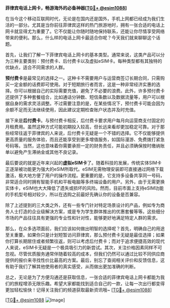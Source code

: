 **菲律宾电话上网卡，畅游海外的必备神器[[TG💪+ @esim1088](https://t.me/s/esim1088)]**

在当今这个移动互联网时代，无论是在国内还是国外，手机上网都已经成为我们生活的一部分。尤其是当你前往菲律宾这样的热门旅游地时，拥有一张合适的电话上网卡就显得尤为重要了。它不仅能让你随时随地保持联系，还能让你尽情享受网络带来的便利。那么，什么样的电话上网卡最适合你呢？今天我们就来聊聊这个话题。

首先，让我们了解一下菲律宾电话上网卡的基本类型。通常来说，这类产品可以分为三种主要类别：预付费卡、后付费卡以及虚拟eSIM卡。每种类型都有其独特的优缺点，适合不同需求的人群。

**预付费卡**是最常见的选择之一。这种卡不需要用户与运营商签订长期合同，只需购买一定金额的话费即可使用。对于短期旅行者而言，这是一种非常经济实惠的选择。你可以根据自己的实际需要充值，避免了不必要的浪费。此外，许多预付费卡还提供了多种套餐组合，比如通话分钟数、短信条数以及数据流量等，用户可以根据自身的需求灵活调整。不过需要注意的是，在某些情况下，预付费卡可能会因为余额不足而无法继续使用，因此建议定期检查账户状态并及时充值。

接下来是**后付费卡**。与预付费卡相反，后付费卡要求用户每月向运营商支付固定的月租费用。虽然这种方式可能初期投入较高，但长远来看却更加稳定可靠。对于那些经常往返于菲律宾的人来说，后付费卡无疑是一个不错的选择。它不仅能够提供更高质量的服务体验，而且还能享受到更多增值服务，如国际漫游、免费拨打紧急号码等。当然，这也意味着你需要承担一定的财务责任，并且必须确保按时缴纳账单以避免产生滞纳金或其他不良记录。

最后要说的就是近年来兴起的**虚拟eSIM卡**了。随着科技的发展，传统实体SIM卡正逐渐被功能更为强大的eSIM所取代。eSIM无需物理安装即可直接通过网络下载激活，极大地方便了用户的操作流程。更重要的是，它支持多设备共享同一号码，非常适合同时拥有智能手机和平板电脑等多终端设备的用户。另外，由于无需更换实体卡，eSIM也大大降低了遗失或损坏的风险。然而，目前市面上支持eSIM功能的手机型号相对较少，所以在选购之前最好先确认你的设备是否兼容。

除了上述提到的三大类之外，还有一些专门针对特定场景设计的产品，例如专为商务人士打造的企业级解决方案，或是专为学生群体推出的优惠套餐等等。这些细分市场的产品往往具有更强的专业性和针对性，能够更好地满足特定人群的需求。

那么，在众多选项面前，我们应该如何做出明智的选择呢？首先，明确自己的用途至关重要。如果你只是计划短暂访问菲律宾，那么预付费卡无疑是最佳选择；如果你打算长期居住或者频繁往返，则可以考虑后付费卡；而对于追求便捷高效的现代人来说，eSIM卡无疑是一个极具吸引力的新尝试。其次，关注价格因素同样不可忽视。尽管优质服务通常伴随着较高的成本，但我们仍然可以通过比较不同供应商提供的报价来寻找性价比最高的方案。最后，别忘了查阅相关评价和反馈信息，这有助于我们了解其他使用者的真实感受，从而做出更加准确的判断。

总之，无论是为了方便沟通还是获取信息，一张合适的菲律宾电话上网卡都能为我们的旅程增添无限乐趣。希望大家都能找到适合自己的一款，让每一次出行都变得更加轻松愉快！记得关注我们的频道获取最新资讯哦~ [[TG💪+ @esim1088](https://t.me/s/esim1088)]

[[TG💪+ @esim1088](https://t.me/s/esim1088) ![Image](https://i.postimg.cc/4NQfJmqS/Snipaste-2025-05-13-00-14-12.png)]